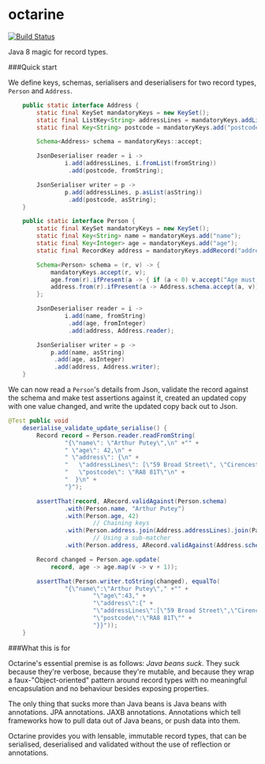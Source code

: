 octarine
========

[![Build Status](https://travis-ci.org/poetix/octarine.svg?branch=master)](https://travis-ci.org/poetix/octarine)

Java 8 magic for record types.

###Quick start

We define keys, schemas, serialisers and deserialisers for two record types, `Person` and `Address`.

```java
    public static interface Address {
        static final KeySet mandatoryKeys = new KeySet();
        static final ListKey<String> addressLines = mandatoryKeys.addList("addressLines");
        static final Key<String> postcode = mandatoryKeys.add("postcode");

        Schema<Address> schema = mandatoryKeys::accept;

        JsonDeserialiser reader = i ->
                i.add(addressLines, i.fromList(fromString))
                 .add(postcode, fromString);

        JsonSerialiser writer = p ->
                p.add(addressLines, p.asList(asString))
                 .add(postcode, asString);
    }
```

```java
    public static interface Person {
        static final KeySet mandatoryKeys = new KeySet();
        static final Key<String> name = mandatoryKeys.add("name");
        static final Key<Integer> age = mandatoryKeys.add("age");
        static final RecordKey address = mandatoryKeys.addRecord("address");

        Schema<Person> schema = (r, v) -> {
            mandatoryKeys.accept(r, v);
            age.from(r).ifPresent(a -> { if (a < 0) v.accept("Age must be 0 or greater"); });
            address.from(r).ifPresent(a -> Address.schema.accept(a, v));
        };

        JsonDeserialiser reader = i ->
                i.add(name, fromString)
                 .add(age, fromInteger)
                 .add(address, Address.reader);

        JsonSerialiser writer = p ->
            p.add(name, asString)
             .add(age, asInteger)
             .add(address, Address.writer);
    }
```

We can now read a `Person`'s details from Json, validate the record against the schema and make test assertions against it, created an updated copy with one value changed, and write the updated copy back out to Json.

```java
@Test public void
    deserialise_validate_update_serialise() {
        Record record = Person.reader.readFromString(
                "{\"name\": \"Arthur Putey\",\n" +"" +
                " \"age\": 42,\n" +
                " \"address\": {\n" +
                "   \"addressLines\": [\"59 Broad Street\", \"Cirencester\"],\n" +
                "   \"postcode\": \"RA8 81T\"\n" +
                "  }\n" +
                "}");

        assertThat(record, ARecord.validAgainst(Person.schema)
                .with(Person.name, "Arthur Putey")
                .with(Person.age, 42)
                        // Chaining keys
                .with(Person.address.join(Address.addressLines).join(Path.toIndex(0)), "59 Broad Street")
                        // Using a sub-matcher
                .with(Person.address, ARecord.validAgainst(Address.schema).with(Address.postcode, "RA8 81T")));

        Record changed = Person.age.update(
            record, age -> age.map(v -> v + 1));

        assertThat(Person.writer.toString(changed), equalTo(
                "{\"name\":\"Arthur Putey\"," +"" +
                        "\"age\":43," +
                        "\"address\":{" +
                        "\"addressLines\":[\"59 Broad Street\",\"Cirencester\"]," +
                        "\"postcode\":\"RA8 81T\"" +
                        "}}"));
    }
```

###What this is for

Octarine's essential premise is as follows: *Java beans suck*. They suck because they're verbose, because they're mutable, and because they wrap a faux-"Object-oriented" pattern around record types with no meaningful encapsulation and no behaviour besides exposing properties.

The only thing that sucks more than Java beans is Java beans with annotations. JPA annotations. JAXB annotations. Annotations which tell frameworks how to pull data out of Java beans, or push data into them.

Octarine provides you with lensable, immutable record types, that can be serialised, deserialised and validated without the use of reflection or annotations.
